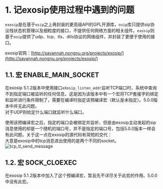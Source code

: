 # 1. 记exosip使用过程中遇到的问题

`exosip`是在基于`osip`之上再封装的更高级API的GPL开源库，`osip`库只提供sip协议栈状态机管理以及细粒度的接口，不提供任何网络方面的相关组件。`exosip`则基于`osip`提供了udp、tcp、tls、dtls协议的网络组件，并封装了更便于使用的接口。

exosip官网：[http://savannah.nongnu.org/projects/exosip/](http://savannah.nongnu.org/projects/exosip/)

## 1.1. 宏 ENABLE_MAIN_SOCKET
在exosip 5.1.2版本中使用接口`eXosip_listen_addr`监听TCP端口时，系统中查询不到指定端口被监听的任何信息，这是因为该版本中有一个宏将TCP套接字的绑定和监听进行条件限制了，需要在编译时指定该预编译宏（默认是未指定）。5.0.0版本中并无此问题。  
对于UDP则给定什么端口就监听什么端口。

使用该预编译宏之后，指定的端口会被绑定并监听，但是由exosip主动发起的sip消息使用的却是一个随机的端口号，并不是指定的端口号，包括5.0.0版本一样会有此问题。关于这一点在exosip的源代码有简短的交代：  
大意是exosip中的tcp消息进出使用的是两个不同的socket。
![tcp_tl_send_message](https://images.cnblogs.com/cnblogs_com/tangm421/1893241/o_201203101535tcp_tl_send_message.png)

## 1.2. 宏 SOCK_CLOEXEC
在exosip 5.1.2版本中加入了这个预编译宏，暂且先不详尽关于此宏的作用。5.0.0中没有此宏。